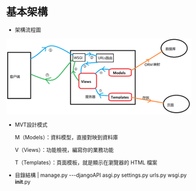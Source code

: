 # 基本架構

- 架構流程圖

<img src="Django運行架構.png" width="500">

- MVT設計模式

     M（Models）：資料模型，直接對映到資料庫

     V（Views）：功能檢視，編寫你的業務功能

     T（Templates）：頁面模板，就是顯示在瀏覽器的 HTML 檔案


- 目錄結構
  |   manage.py
  \---djangoAPI
          asgi.py
          settings.py
          urls.py
          wsgi.py
          __init__.py
